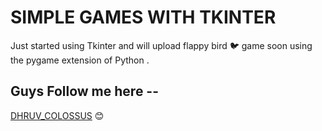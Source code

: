 # SIMPLE GAMES WITH TKINTER
Just started using Tkinter and will upload flappy bird :bird: game soon using the pygame extension of Python .

## Guys Follow me here --
[DHRUV_COLOSSUS](https://github.com/dhruv-colosus) :blush:

